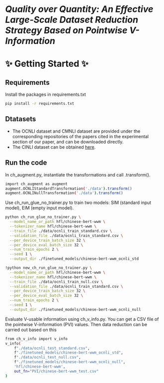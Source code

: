 # _Quality over Quantity: An Effective Large-Scale Dataset Reduction Strategy Based on Pointwise V-Information_





# ✨  Getting Started ✨

## Requirements
Install the packages in requirements.txt

```sh
pip install -r requirements.txt
```

## Dtatasets
- The OCNLI dataset and CMNLI dataset are provided under the corresponding repositories of the papers cited in the experimental section of our paper, and can be downloaded directly.
- The CINLI dataset can be obtained [here](https://github.com/liucongg/NLPDataSet).


## Run the code

In ch_augment.py, instantiate the transformations and call .transform().

```sh
import ch_augment as augment
augment.OCNLIStandardTransformation('./data').transform()
augment.OCNLINullTransformation('./data').transform()
```

Use ch_run_glue_no_trainer.py to train two models: SIM (standard input model), EIM (empty input model).

```sh
python ch_run_glue_no_trainer.py \
  --model_name_or_path hfl/chinese-bert-wwm \
  --tokenizer_name hfl/chinese-bert-wwm \
  --train_file ./data/ocnli_train_standard.csv \
  --validation_file ./data/ocnli_train_standard.csv \
  --per_device_train_batch_size 32 \
  --per_device_eval_batch_size 32 \
  --num_train_epochs 2 \
  --seed 1 \
  --output_dir ./finetuned_models/chinese-bert-wwm_ocnli_std
```

```sh
!python new_ch_run_glue_no_trainer.py \
  --model_name_or_path hfl/chinese-bert-wwm \
  --tokenizer_name hfl/chinese-bert-wwm \
  --train_file ./data/ocnli_train_null.csv \
  --validation_file ./data/ocnli_train_standard.csv \
  --per_device_train_batch_size 32 \
  --per_device_eval_batch_size 32 \
  --num_train_epochs 2 \
  --seed 1 \
  --output_dir ./finetuned_models/chinese-bert-wwm_ocnli_null
  ```
  
Evaluate V-usable information using ch_v_info.py. You can get a CSV file of the pointwise V-information (PVI) values. Then data reduction can be carried out based on this



```sh
from ch_v_info import v_info
v_info(
    f"./data/ocnli_test_standard.csv",
    f"./finetuned_models/chinese-bert-wwm_ocnli_std",
    f"./data/ocnli_test_null.csv",
    f"./finetuned_models/chinese-bert-wwm_ocnli_null",
    'hfl/chinese-bert-wwm',
    out_fn="PVI/chinese-bert-wwm_test.csv"
)
 ```



